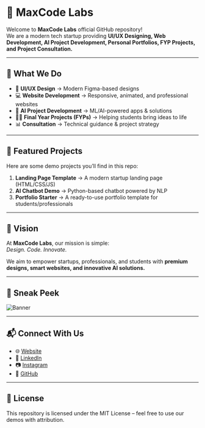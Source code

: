 # 🚀 MaxCode Labs

Welcome to **MaxCode Labs** official GitHub repository!  
We are a modern tech startup providing **UI/UX Designing, Web Development, AI Project Development, Personal Portfolios, FYP Projects, and Project Consultation.**

---

## 🌟 What We Do
- 🎨 **UI/UX Design** → Modern Figma-based designs  
- 💻 **Website Development** → Responsive, animated, and professional websites  
- 🤖 **AI Project Development** → ML/AI-powered apps & solutions  
- 🧑‍🎓 **Final Year Projects (FYPs)** → Helping students bring ideas to life  
- 📊 **Consultation** → Technical guidance & project strategy  

---

## 📂 Featured Projects
Here are some demo projects you’ll find in this repo:

1. **Landing Page Template** → A modern startup landing page (HTML/CSS/JS)  
2. **AI Chatbot Demo** → Python-based chatbot powered by NLP  
3. **Portfolio Starter** → A ready-to-use portfolio template for students/professionals  

---

## 🎯 Vision
At **MaxCode Labs**, our mission is simple:  
*Design. Code. Innovate.*  

We aim to empower startups, professionals, and students with **premium designs, smart websites, and innovative AI solutions.**

---

## 📸 Sneak Peek
![Banner](./assets/1.png)

---

## 📬 Connect With Us
- 🌐 [Website](https://yourwebsite.com)  
- 💼 [LinkedIn](https://linkedin.com/company/maxcode-labs)  
- 📷 [Instagram](https://instagram.com/maxcode_labs)  
- 🐙 [GitHub](https://github.com/maxcodelabs)

---

## 📜 License
This repository is licensed under the MIT License – feel free to use our demos with attribution.
